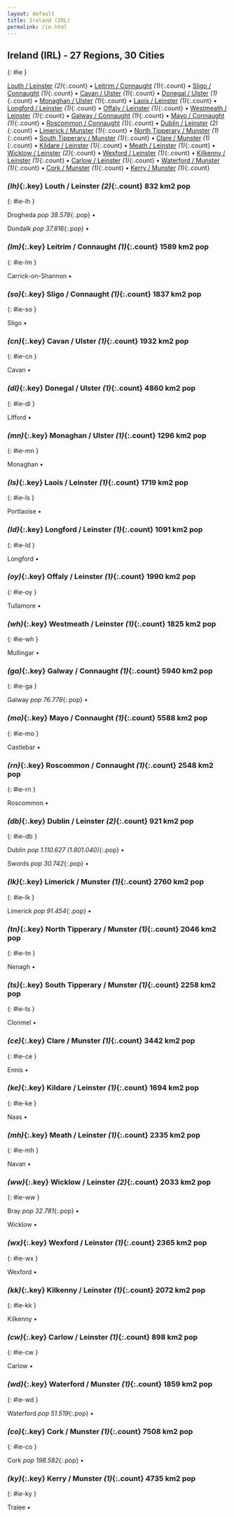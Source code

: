 ```yaml
---
layout: default
title: Ireland (IRL)
permalink: /ie.html
---
```



## Ireland (IRL) - 27 Regions, 30 Cities
{: #ie }


[Louth / Leinster](#ie-lh) _(2)_{:.count} • [Leitrim / Connaught](#ie-lm) _(1)_{:.count} • [Sligo / Connaught](#ie-so) _(1)_{:.count} • [Cavan / Ulster](#ie-cn) _(1)_{:.count} • [Donegal / Ulster](#ie-dl) _(1)_{:.count} • [Monaghan / Ulster](#ie-mn) _(1)_{:.count} • [Laois / Leinster](#ie-ls) _(1)_{:.count} • [Longford / Leinster](#ie-ld) _(1)_{:.count} • [Offaly / Leinster](#ie-oy) _(1)_{:.count} • [Westmeath / Leinster](#ie-wh) _(1)_{:.count} • [Galway / Connaught](#ie-ga) _(1)_{:.count} • [Mayo / Connaught](#ie-mo) _(1)_{:.count} • [Roscommon / Connaught](#ie-rn) _(1)_{:.count} • [Dublin / Leinster](#ie-db) _(2)_{:.count} • [Limerick / Munster](#ie-lk) _(1)_{:.count} • [North Tipperary / Munster](#ie-tn) _(1)_{:.count} • [South Tipperary / Munster](#ie-ts) _(1)_{:.count} • [Clare / Munster](#ie-ce) _(1)_{:.count} • [Kildare / Leinster](#ie-ke) _(1)_{:.count} • [Meath / Leinster](#ie-mh) _(1)_{:.count} • [Wicklow / Leinster](#ie-ww) _(2)_{:.count} • [Wexford / Leinster](#ie-wx) _(1)_{:.count} • [Kilkenny / Leinster](#ie-kk) _(1)_{:.count} • [Carlow / Leinster](#ie-cw) _(1)_{:.count} • [Waterford / Munster](#ie-wd) _(1)_{:.count} • [Cork / Munster](#ie-co) _(1)_{:.count} • [Kerry / Munster](#ie-ky) _(1)_{:.count}




### _(lh)_{:.key} Louth / Leinster _(2)_{:.count}    832 km2   pop
{: #ie-lh }


Drogheda  _pop 38.578_{:.pop} •

Dundalk  _pop 37.816_{:.pop} •


### _(lm)_{:.key} Leitrim / Connaught _(1)_{:.count}    1589 km2   pop
{: #ie-lm }


Carrick-on-Shannon  •


### _(so)_{:.key} Sligo / Connaught _(1)_{:.count}    1837 km2   pop
{: #ie-so }


Sligo  •


### _(cn)_{:.key} Cavan / Ulster _(1)_{:.count}    1932 km2   pop
{: #ie-cn }


Cavan  •


### _(dl)_{:.key} Donegal / Ulster _(1)_{:.count}    4860 km2   pop
{: #ie-dl }


Lifford  •


### _(mn)_{:.key} Monaghan / Ulster _(1)_{:.count}    1296 km2   pop
{: #ie-mn }


Monaghan  •


### _(ls)_{:.key} Laois / Leinster _(1)_{:.count}    1719 km2   pop
{: #ie-ls }


Portlaoise  •


### _(ld)_{:.key} Longford / Leinster _(1)_{:.count}    1091 km2   pop
{: #ie-ld }


Longford  •


### _(oy)_{:.key} Offaly / Leinster _(1)_{:.count}    1990 km2   pop
{: #ie-oy }


Tullamore  •


### _(wh)_{:.key} Westmeath / Leinster _(1)_{:.count}    1825 km2   pop
{: #ie-wh }


Mullingar  •


### _(ga)_{:.key} Galway / Connaught _(1)_{:.count}    5940 km2   pop
{: #ie-ga }


Galway  _pop 76.778_{:.pop} •


### _(mo)_{:.key} Mayo / Connaught _(1)_{:.count}    5588 km2   pop
{: #ie-mo }


Castlebar  •


### _(rn)_{:.key} Roscommon / Connaught _(1)_{:.count}    2548 km2   pop
{: #ie-rn }


Roscommon  •


### _(db)_{:.key} Dublin / Leinster _(2)_{:.count}    921 km2   pop
{: #ie-db }


Dublin  _pop 1.110.627 (1.801.040)_{:.pop} •

Swords  _pop 30.742_{:.pop} •


### _(lk)_{:.key} Limerick / Munster _(1)_{:.count}    2760 km2   pop
{: #ie-lk }


Limerick  _pop 91.454_{:.pop} •


### _(tn)_{:.key} North Tipperary / Munster _(1)_{:.count}    2046 km2   pop
{: #ie-tn }


Nenagh  •


### _(ts)_{:.key} South Tipperary / Munster _(1)_{:.count}    2258 km2   pop
{: #ie-ts }


Clonmel  •


### _(ce)_{:.key} Clare / Munster _(1)_{:.count}    3442 km2   pop
{: #ie-ce }


Ennis  •


### _(ke)_{:.key} Kildare / Leinster _(1)_{:.count}    1694 km2   pop
{: #ie-ke }


Naas  •


### _(mh)_{:.key} Meath / Leinster _(1)_{:.count}    2335 km2   pop
{: #ie-mh }


Navan  •


### _(ww)_{:.key} Wicklow / Leinster _(2)_{:.count}    2033 km2   pop
{: #ie-ww }


Bray  _pop 32.781_{:.pop} •

Wicklow  •


### _(wx)_{:.key} Wexford / Leinster _(1)_{:.count}    2365 km2   pop
{: #ie-wx }


Wexford  •


### _(kk)_{:.key} Kilkenny / Leinster _(1)_{:.count}    2072 km2   pop
{: #ie-kk }


Kilkenny  •


### _(cw)_{:.key} Carlow / Leinster _(1)_{:.count}    898 km2   pop
{: #ie-cw }


Carlow  •


### _(wd)_{:.key} Waterford / Munster _(1)_{:.count}    1859 km2   pop
{: #ie-wd }


Waterford  _pop 51.519_{:.pop} •


### _(co)_{:.key} Cork / Munster _(1)_{:.count}    7508 km2   pop
{: #ie-co }


Cork  _pop 198.582_{:.pop} •


### _(ky)_{:.key} Kerry / Munster _(1)_{:.count}    4735 km2   pop
{: #ie-ky }


Tralee  •

 
